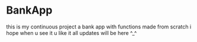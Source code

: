 # BankApp
this is my continuous project a bank app with functions made from scratch i hope when u see it u like it all updates will be here ^_^ 
